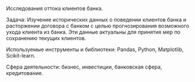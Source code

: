Исследования оттока клиентов банка.

Задача:
Изучение исторических данных о поведении клиентов банка и расторжении договора с банком с целью прогнозирования возможного ухода клиента из банка. Эти данные актуальны для принятия мер по сохранению текущих клиентов.

Используемые инструменты и библиотеки:
Pandas, Python, Matplotlib, Scikit-learn.

Сфера деятельности:
бизнес, инвестиции, банковская сфера, кредитование.
